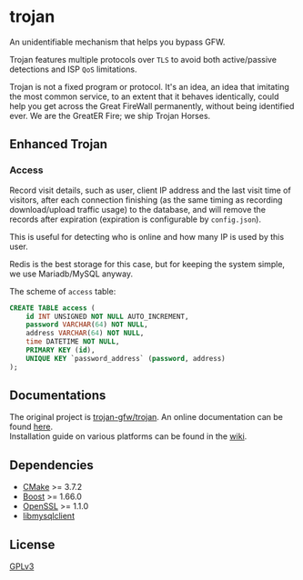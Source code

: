 # trojan

An unidentifiable mechanism that helps you bypass GFW.

Trojan features multiple protocols over `TLS` to avoid both active/passive detections and ISP `QoS` limitations.

Trojan is not a fixed program or protocol. It's an idea, an idea that imitating the most common service, to an extent that it behaves identically, could help you get across the Great FireWall permanently, without being identified ever. We are the GreatER Fire; we ship Trojan Horses.

## Enhanced Trojan

### Access

Record visit details, such as user, client IP address and the last visit time of visitors, after each connection finishing (as the same timing as recording download/upload traffic usage) to the database, and will remove the records after expiration (expiration is configurable by `config.json`).

This is useful for detecting who is online and how many IP is used by this user.

Redis is the best storage for this case, but for keeping the system simple, we use Mariadb/MySQL anyway.

The scheme of `access` table:

```sql
CREATE TABLE access (
    id INT UNSIGNED NOT NULL AUTO_INCREMENT,
    password VARCHAR(64) NOT NULL,
    address VARCHAR(64) NOT NULL,
    time DATETIME NOT NULL,
    PRIMARY KEY (id),
    UNIQUE KEY `password_address` (password, address)
);
```

## Documentations

The original project is [trojan-gfw/trojan](https://github.com/trojan-gfw/trojan).
An online documentation can be found [here](https://trojan-gfw.github.io/trojan/).  
Installation guide on various platforms can be found in the [wiki](https://github.com/trojan-gfw/trojan/wiki/Binary-&-Package-Distributions).

## Dependencies

- [CMake](https://cmake.org/) >= 3.7.2
- [Boost](http://www.boost.org/) >= 1.66.0
- [OpenSSL](https://www.openssl.org/) >= 1.1.0
- [libmysqlclient](https://dev.mysql.com/downloads/connector/c/)

## License

[GPLv3](LICENSE)
